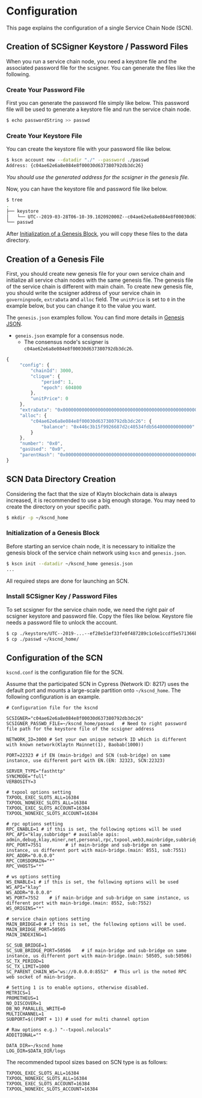 # Configuration

This page explains the configuration of a single Service Chain Node (SCN).

## Creation of SCSigner Keystore / Password Files

When you run a service chain node, you need a keystore file and the associated password file for the scsigner. You can generate the files like the following. 

### Create Your Password File

First you can generate the password file simply like below. This password file will be used to generate a keystore file and run the service chain node.

```bash
$ echo passwordString >> passwd
```

### Create Your Keystore File

You can create the keystore file with your password file like below.

```bash
$ kscn account new --datadir "./" --password ./passwd
Address: {c04ae62e6a8e084e8f00030d637380792db3dc26}
```

_You should use the generated address for the scsigner in the genesis file._

Now, you can have the keystore file and password file like below.

```bash
$ tree
.
├── keystore
│   └── UTC--2019-03-28T06-10-39.102092000Z--c04ae62e6a8e084e8f00030d637380792db3dc26
└── passwd
```

After [Initialization of a Genesis Block](#initialization-of-a-genesis-block), you will copy these files to the data directory.

## Creation of a Genesis File

First, you should create new genesis file for your own service chain and initialize all service chain nodes with the same genesis file. The genesis file of the service chain is different with main chain. To create new genesis file, you should write the scsigner address of your service chain in `governingnode`, `extraData` and `alloc` field. The `unitPrice` is set to `0` in the example below, but you can change it to the value you want.

The `genesis.json` examples follow. You can find more details in [Genesis JSON](../../genesis.md).

* `geneis.json` example for a consensus node.
  * The consensus node's scsigner is `c04ae62e6a8e084e8f00030d637380792db3dc26`.

```javascript
{
     "config": {
         "chainId": 3000,
         "clique": {
             "period": 1,
             "epoch": 604800
         },
         "unitPrice": 0
     },
     "extraData": "0x0000000000000000000000000000000000000000000000000000000000000000c04ae62e6a8e084e8f00030d637380792db3dc260000000000000000000000000000000000000000000000000000000000000000000000000000000000000000000000000000000000000000000000000000000000",
     "alloc": {
         "c04ae62e6a8e084e8f00030d637380792db3dc26": {
             "balance": "0x446c3b15f9926687d2c40534fdb564000000000000"
         }
     },
     "number": "0x0",
     "gasUsed": "0x0",
     "parentHash": "0x0000000000000000000000000000000000000000000000000000000000000000"
}
```


## SCN Data Directory Creation

Considering the fact that the size of Klaytn blockchain data is always increased, it is recommended to use a big enough storage. You may need to create the directory on your specific path.

```bash
$ mkdir -p ~/kscnd_home
```

### Initialization of a Genesis Block

Before starting an service chain node, it is necessary to initialize the genesis block of the service chain network using `kscn` and `genesis.json`.

```bash
$ kscn init --datadir ~/kscnd_home genesis.json
...
```

All required steps are done for launching an SCN.

### **Install SCSigner Key / Password Files**

To set scsigner for the service chain node, we need the right pair of scsigner keystore and password file. Copy the files like below. Keystore file needs a password file to unlock the account.

```bash
$ cp ./keystore/UTC--2019-...--ef28e51ef33fe0f487289c1c6e1ccdf5e571366b ~/kscnd_home/keystore
$ cp ./passwd ~/kscnd_home/
```

## Configuration of the SCN

`kscnd.conf` is the configuration file for the SCN.

Assume that the participated SCN in Cypress (Network ID: 8217) uses the default
port and mounts a large-scale partition onto `~/kscnd_home`.  The following
configuration is an example.

```
# Configuration file for the kscnd

SCSIGNER="c04ae62e6a8e084e8f00030d637380792db3dc26"
SCSIGNER_PASSWD_FILE=~/kscnd_home/passwd   # Need to right password file path for the keystore file of the scsigner address

NETWORK_ID=3000 # Set your own unique network ID which is different with known network(Klaytn Mainnet(1), Baobab(1000))

PORT=22323 # if EN (main-bridge) and SCN (sub-bridge) on same instance, use different port with EN.(EN: 32323, SCN:22323)

SERVER_TYPE="fasthttp"
SYNCMODE="full"
VERBOSITY=3

# txpool options setting
TXPOOL_EXEC_SLOTS_ALL=16384
TXPOOL_NONEXEC_SLOTS_ALL=16384
TXPOOL_EXEC_SLOTS_ACCOUNT=16384
TXPOOL_NONEXEC_SLOTS_ACCOUNT=16384

# rpc options setting
RPC_ENABLE=1 # if this is set, the following options will be used
RPC_API="klay,subbridge" # available apis: admin,debug,klay,miner,net,personal,rpc,txpool,web3,mainbridge,subbridge
RPC_PORT=7551         # if main-bridge and sub-bridge on same instance, us different port with main-bridge.(main: 8551, sub:7551)
RPC_ADDR="0.0.0.0"
RPC_CORSDOMAIN="*"
RPC_VHOSTS="*"

# ws options setting
WS_ENABLE=1 # if this is set, the following options will be used
WS_API="klay"
WS_ADDR="0.0.0.0"
WS_PORT=7552    # if main-bridge and sub-bridge on same instance, us different port with main-bridge.(main: 8552, sub:7552)
WS_ORIGINS="*"

# service chain options setting
MAIN_BRIDGE=0 # if this is set, the following options will be used.
MAIN_BRIDGE_PORT=50505
MAIN_INDEXING=1

SC_SUB_BRIDGE=1
SC_SUB_BRIDGE_PORT=50506    # if main-bridge and sub-bridge on same instance, us different port with main-bridge.(main: 50505, sub:50506)
SC_TX_PERIOD=1
SC_TX_LIMIT=1000
SC_PARENT_CHAIN_WS="ws://0.0.0.0:8552"  # This url is the noted RPC web socket of main-bridge.

# Setting 1 is to enable options, otherwise disabled.
METRICS=1
PROMETHEUS=1
NO_DISCOVER=1
DB_NO_PARALLEL_WRITE=0
MULTICHANNEL=1
SUBPORT=$((PORT + 1)) # used for multi channel option

# Raw options e.g.) "--txpool.nolocals"
ADDITIONAL=""

DATA_DIR=~/kscnd_home
LOG_DIR=$DATA_DIR/logs
```

The recommended txpool sizes based on SCN type is as follows:

```
TXPOOL_EXEC_SLOTS_ALL=16384
TXPOOL_NONEXEC_SLOTS_ALL=16384
TXPOOL_EXEC_SLOTS_ACCOUNT=16384
TXPOOL_NONEXEC_SLOTS_ACCOUNT=16384
```



